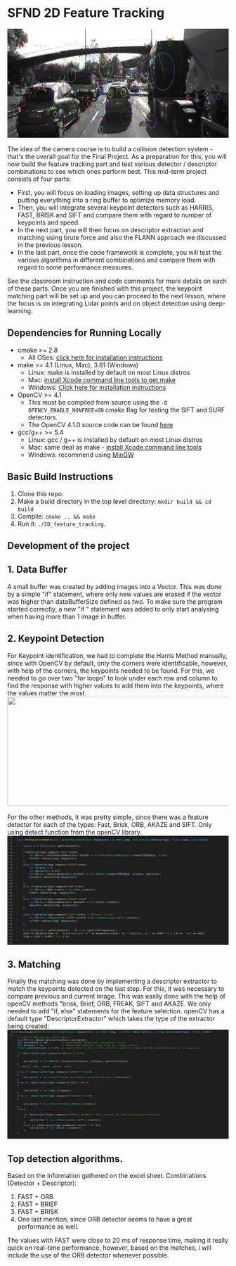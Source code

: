 # SFND 2D Feature Tracking

<img src="images/keypoints.png" width="820" height="248" />

The idea of the camera course is to build a collision detection system - that's the overall goal for the Final Project. As a preparation for this, you will now build the feature tracking part and test various detector / descriptor combinations to see which ones perform best. This mid-term project consists of four parts:

* First, you will focus on loading images, setting up data structures and putting everything into a ring buffer to optimize memory load. 
* Then, you will integrate several keypoint detectors such as HARRIS, FAST, BRISK and SIFT and compare them with regard to number of keypoints and speed. 
* In the next part, you will then focus on descriptor extraction and matching using brute force and also the FLANN approach we discussed in the previous lesson. 
* In the last part, once the code framework is complete, you will test the various algorithms in different combinations and compare them with regard to some performance measures. 

See the classroom instruction and code comments for more details on each of these parts. Once you are finished with this project, the keypoint matching part will be set up and you can proceed to the next lesson, where the focus is on integrating Lidar points and on object detection using deep-learning. 

## Dependencies for Running Locally
* cmake >= 2.8
  * All OSes: [click here for installation instructions](https://cmake.org/install/)
* make >= 4.1 (Linux, Mac), 3.81 (Windows)
  * Linux: make is installed by default on most Linux distros
  * Mac: [install Xcode command line tools to get make](https://developer.apple.com/xcode/features/)
  * Windows: [Click here for installation instructions](http://gnuwin32.sourceforge.net/packages/make.htm)
* OpenCV >= 4.1
  * This must be compiled from source using the `-D OPENCV_ENABLE_NONFREE=ON` cmake flag for testing the SIFT and SURF detectors.
  * The OpenCV 4.1.0 source code can be found [here](https://github.com/opencv/opencv/tree/4.1.0)
* gcc/g++ >= 5.4
  * Linux: gcc / g++ is installed by default on most Linux distros
  * Mac: same deal as make - [install Xcode command line tools](https://developer.apple.com/xcode/features/)
  * Windows: recommend using [MinGW](http://www.mingw.org/)

## Basic Build Instructions

1. Clone this repo.
2. Make a build directory in the top level directory: `mkdir build && cd build`
3. Compile: `cmake .. && make`
4. Run it: `./2D_feature_tracking`.

## Development of the project

## 1. Data Buffer
A small buffer was created by adding images into a Vector.
This was done by a simple "if" statement, where only new values are erased if the vector was higher than dataBufferSize defined as two.
To make sure the program started correctly, a new "if " statement was added to only start analysing when having more than 1 image in buffer.

## 2. Keypoint Detection
For Keypoint identification, we had to complete the Harris Method manually, since with OpenCV by default, only the corners were identificable, however, with help of the corners, the keypoints needed to be found.
For this, we needed to go over two "for loops" to look under each row and column to find the response with higher values to add them into the keypoints, where the values matter the most.
<img src="images/HarrisDetect.png" width="820" height="248" />


For the other methods, it was pretty simple, since there was a feature detector for each of the types: Fast, Brisk, ORB, AKAZE and SIFT. Only using detect function from the openCV library.
<img src="images/modernDetect.png" width="820" height="248" />

## 3. Matching
Finally the matching was done by implementing a descriptor extractor to match the keypoints detected on the last step.
For this, it was necessary to compare previous and current image.
This was easily done with the help of openCV methods "brisk, Brief, ORB, FREAK, SIFT and AKAZE.
We only needed to add "if, else" statements for the feature selection.
openCV has a default type "DescriptorExtractor" which takes the type of the extractor being created:
<img src="images/descriptor.png" width="820" height="248" />





## Top detection algorithms.
Based on the information gathered on the excel sheet.
Combinations (Detector + Descriptor):
1. FAST + ORB
2. FAST + BRIEF
3. FAST + BRISK
4. One last mention, since ORB detector seems to have a great performance as well.

The values with FAST were close to 20 ms of response time, making it really quick on real-time performance, however, based on the matches, i will include the use of the ORB detector whenever possible.
